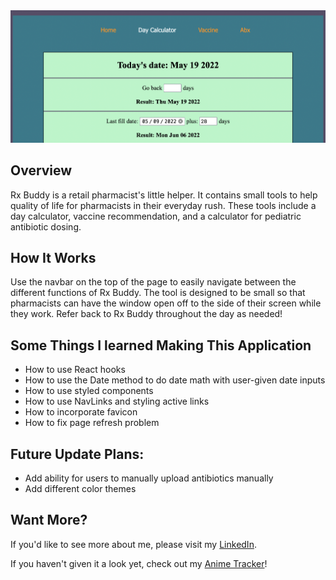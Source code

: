   <img src = "public/images/readMeImg.png">
  
  <h2>Overview</h2>
  
 Rx Buddy is a retail pharmacist's little helper. It contains small tools to help quality of life for pharmacists in their everyday rush. These tools include a day calculator, vaccine recommendation, and a calculator for pediatric antibiotic dosing.
  
  <h2>How It Works</h2>
 Use the navbar on the top of the page to easily navigate between the different functions of Rx Buddy. The tool is designed to be small so that pharmacists can have the window open off to the side of their screen while they work. Refer back to Rx Buddy throughout the day as needed!
 
 
  <h2>Some Things I learned Making This Application</h2>
  
  <ul>
    <li>How to use React hooks</li>
    <li>How to use the Date method to do date math with user-given date inputs</li>
    <li>How to use styled components</li>
    <li>How to use NavLinks and styling active links</li>
    <li>How to incorporate favicon</li>
    <li>How to fix page refresh problem</li>
   </ul>

<h2>Future Update Plans:</h2>
    <ul>
        <li>Add ability for users to manually upload antibiotics manually</li>
        <li>Add different color themes</li>
    </ul>


<h2>Want More?</h2>
If you'd like to see more about me, please visit my <a href="https://www.linkedin.com/in/icyparkinson/">LinkedIn</a>.

If you haven't given it a look yet, check out my <a href="https://sleepyanime.herokuapp.com">Anime Tracker</a>!
    

